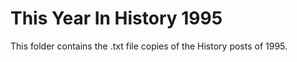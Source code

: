 # This Year In History 1995

This folder contains the .txt file copies of the History posts of 1995.
